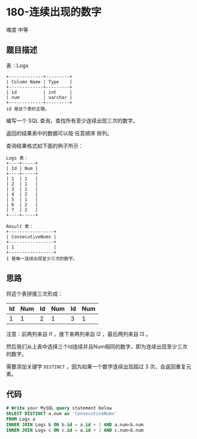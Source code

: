 # 180-连续出现的数字

难度 中等



## 题目描述

表：Logs
```
+-------------+---------+
| Column Name | Type    |
+-------------+---------+
| id          | int     |
| num         | varchar |
+-------------+---------+
id 是这个表的主键。
```

编写一个 SQL 查询，查找所有至少连续出现三次的数字。

返回的结果表中的数据可以按 任意顺序 排列。

查询结果格式如下面的例子所示：


```
Logs 表：
+----+-----+
| Id | Num |
+----+-----+
| 1  | 1   |
| 2  | 1   |
| 3  | 1   |
| 4  | 2   |
| 5  | 1   |
| 6  | 2   |
| 7  | 2   |
+----+-----+

Result 表：
+-----------------+
| ConsecutiveNums |
+-----------------+
| 1               |
+-----------------+
1 是唯一连续出现至少三次的数字。
```


## 思路

将这个表拼接三次形成：

|Id|	Num|	Id|	Num|	Id|	Num|
|-|-|-|-|-|-|
|1|	1|	2|	1|	3|	1|
注意：前两列来自 l1 ，接下来两列来自 l2 ，最后两列来自 l3 。

然后我们从上表中选择三个Id连续并且Num相同的数字，即为连续出现至少三次的数字。

需要添加关键字 `DISTINCT` ，因为如果一个数字连续出现超过 3 次，会返回重复元素。



## 代码

```sql
# Write your MySQL query statement below
SELECT DISTINCT a.num as 'ConsecutiveNums'
FROM Logs a 
INNER JOIN Logs b ON b.id = a.id + 1 AND a.num=b.num
INNER JOIN Logs c ON c.id = a.id + 2 AND c.num=b.num 
```

